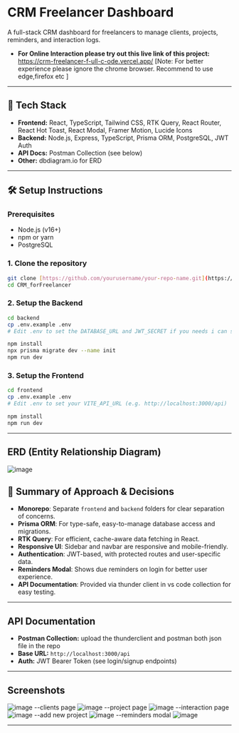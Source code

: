
# CRM Freelancer Dashboard

A full-stack CRM dashboard for freelancers to manage clients, projects, reminders, and interaction logs.
- **For Online Interaction please try out this live link of this project:**
https://crm-freelancer-f-ull-c-ode.vercel.app/
[Note: For better experience please ignore the chrome browser. Recommend to use edge,firefox etc ]

---

## 🚀 Tech Stack

- **Frontend:** React, TypeScript, Tailwind CSS, RTK Query, React Router, React Hot Toast, React Modal, Framer Motion, Lucide Icons
- **Backend:** Node.js, Express, TypeScript, Prisma ORM, PostgreSQL, JWT Auth
- **API Docs:** Postman Collection (see below)
- **Other:** dbdiagram.io for ERD

---

## 🛠️ Setup Instructions

### Prerequisites

- Node.js (v16+)
- npm or yarn
- PostgreSQL

### 1. Clone the repository

```sh
git clone [https://github.com/yourusername/your-repo-name.git](https://github.com/Ashraf-ul-I/CRM_forFreelancer.git)
cd CRM_forFreelancer
```

### 2. Setup the Backend

```sh
cd backend
cp .env.example .env
# Edit .env to set the DATABASE_URL and JWT_SECRET if you needs i can share my .env file also

npm install
npx prisma migrate dev --name init
npm run dev
```

### 3. Setup the Frontend

```sh
cd frontend
cp .env.example .env
# Edit .env to set your VITE_API_URL (e.g. http://localhost:3000/api)

npm install
npm run dev
```

---

## ERD (Entity Relationship Diagram)

![image](https://github.com/user-attachments/assets/3b660811-6343-4227-8975-876ce1f061b5)


## 📝 Summary of Approach & Decisions

- **Monorepo**: Separate `frontend` and `backend` folders for clear separation of concerns.
- **Prisma ORM**: For type-safe, easy-to-manage database access and migrations.
- **RTK Query**: For efficient, cache-aware data fetching in React.
- **Responsive UI**: Sidebar and navbar are responsive and mobile-friendly.
- **Authentication**: JWT-based, with protected routes and user-specific data.
- **Reminders Modal**: Shows due reminders on login for better user experience.
- **API Documentation**: Provided via thunder client in vs code collection for easy testing.

---

##  API Documentation

- **Postman Collection:** upload the thunderclient and postman both json file in the repo
- **Base URL:** `http://localhost:3000/api`
- **Auth:** JWT Bearer Token (see login/signup endpoints)

---

##  Screenshots

![image](https://github.com/user-attachments/assets/808d9399-2d63-4fd5-99d1-8635b3a64756)
--clients page
![image](https://github.com/user-attachments/assets/77057811-f1fe-4f39-80ff-0a78d99a89a9)
--project page
![image](https://github.com/user-attachments/assets/b6940fec-d4fa-428d-98eb-a044587e0e59)
--interaction page
![image](https://github.com/user-attachments/assets/1fca50f6-63cd-4e6c-ad48-b5bcf72fe710)
--add new project
![image](https://github.com/user-attachments/assets/17328af0-cf50-4fc6-aba6-189c75eae718)
--reminders modal
![image](https://github.com/user-attachments/assets/f103b96b-4c23-47fa-b425-37823f428bfb)



---

